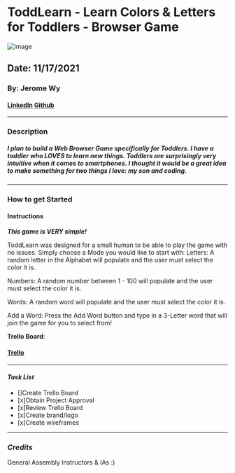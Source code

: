 # ToddLearn - Learn Colors & Letters for Toddlers - Browser Game
![image](https://user-images.githubusercontent.com/93467019/143051294-7b3166dc-e071-4e1f-b9c6-68b8089cbaaa.png)

## Date: 11/17/2021

### By: Jerome Wy

#### [LinkedIn](https://www.linkedin.com/in/jerome-wy-367bb85b/) [Github](https://github.com/jerome-wy)

---

### Description

##### I plan to build a Web Browser Game specifically for Toddlers. I have a toddler who LOVES to learn new things. Toddlers are surprisingly very intuitive when it comes to smartphones. I thought it would be a great idea to make something for two things I love: my son and coding. 



---

### How to get Started

#### Instructions
***This game is VERY simple!***

ToddLearn was designed for a small human to be able to play the game with no issues. Simply choose a Mode you would like to start with:
Letters: A random letter in the Alphabet will populate and the user must select the color it is.

Numbers: A random number between 1 - 100 will populate and the user must select the color it is.

Words: A random word will populate and the user must select the color it is.

Add a Word:
Press the Add Word button and type in a 3-Letter word that will join the game for you to select from! 

**Trello Board**:

#### [Trello](https://trello.com/b/nQPuHwBT/baby-learning-game)

---

#### **_Task List_**

- []Create Trello Board
- [x]Obtain Project Approval
- [x]Review Trello Board
- [x]Create brand/logo
- [x]Create wireframes

---

### **_Credits_**

General Assembly Instructors & IAs :)
